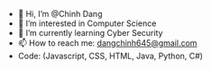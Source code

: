 - 👋 Hi, I’m @Chinh Dang
- 👀 I’m interested in Computer Science
- 🌱 I’m currently learning Cyber Security
- 📫 How to reach me: dangchinh645@gmail.com
- Code: (Javascript, CSS, HTML, Java, Python, C#)

<!---
ChinhDangg/ChinhDangg is a ✨ special ✨ repository because its `README.md` (this file) appears on your GitHub profile.
You can click the Preview link to take a look at your changes.
--->
